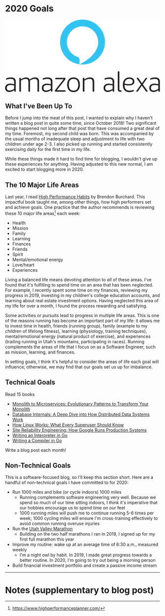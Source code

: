 # 2020 Goals

![some picture](../static/public/images/alexa-logo.png)

## What I've Been Up To

Before I jump into the meat of this post, I wanted to explain why I haven't written a blog post in quite some time, since October 2018! Two significant things happened not long after that post that have consumed a great deal of my time. Foremost, my second child was born. This was accompanied by the usual months of inadequate sleep and adjustment to life with two children under age 2-3. I also picked up running and started consistently exercising daily for the first time in my life.

While these things made it hard to find time for blogging, I wouldn't give up these experiences for anything. Having adjusted to this new normal, I am excited to start blogging more in 2020.

## The 10 Major Life Areas

Last year, I read [High Performance Habits](https://www.amazon.com/High-Performance-Habits-Extraordinary-People/dp/9386832356/ref=tmm_pap_swatch_0?_encoding=UTF8&qid=1578688558&sr=1-3) by Brendon Burchard. This impactful book taught me, among other things, how high performers set and achieve goals. One practice that the author recommends is reviewing these 10 major life areas[^1] each week:

- Health
- Mission
- Family
- Learning
- Finances
- Friends
- Spirit
- Mental/emotional energy
- Love/heart
- Experiences

Living a balanced life means devoting attention to _all_ of these areas. I've found that it's fulfilling to spend time on an area that has been neglected. For example, I recently spent some time on my finances, reviewing my progress in 2019, investing in my children's college education accounts, and learning about real estate investment options. Having neglected this area of my life for over a month, I found the process rewarding and satisfying.

Some activities or pursuits lead to progress in multiple life areas. This is one of the reasons running has become an important part of my life: it allows me to invest time in health, friends (running group), family (example to my children of lifelong fitness), learning (physiology, training techniques), mental/emotional energy (natural product of exercise), and experiences (trailing running in Utah's mountains, participating in races). Running complements the areas of life that I focus on as a Software Engineer, such as mission, learning, and finances.

In setting goals, I think it's helpful to consider the areas of life each goal will influence; otherwise, we may find that our goals set us up for imbalance.

## Technical Goals

Read 15 books



- [Monolith to Microservices: Evolutionary Patterns to Transform Your Monolith](https://www.amazon.com/Monolith-Microservices-Evolutionary-Patterns-Transform-dp-1492047848/dp/1492047848/ref=mt_paperback?_encoding=UTF8&me=&qid=1578693136)
- [Database Internals: A Deep Dive into How Distributed Data Systems Work](https://www.amazon.com/Database-Internals-Deep-Distributed-Systems/dp/1492040347/ref=sr_1_1?keywords=database+internals&qid=1578693163&s=books&sr=1-1)
- [How Linux Works: What Every Superuser Should Know](https://www.amazon.com/How-Linux-Works-2nd-Superuser/dp/1593275676/ref=sr_1_1?keywords=how+linux+works&qid=1578693182&s=books&sr=1-1)
- [Site Reliability Engineering: How Google Runs Production Systems](https://www.amazon.com/Site-Reliability-Engineering-Production-Systems/dp/149192912X/ref=sr_1_1?keywords=Site+Reliability+Engineering%3A+How+Google+Runs+Production+Systems&qid=1578693196&s=books&sr=1-1)
- [Writing an Interpreter in Go](https://www.amazon.com/Writing-Interpreter-Go-Thorsten-Ball/dp/3982016118/ref=sr_1_1?crid=1IFOMEDT1QZB9&keywords=writing+an+interpreter+in+go&qid=1578693215&s=books&sprefix=writing+an+int%2Cstripbooks%2C194&sr=1-1)
- [Writing a Compiler in Go](https://www.amazon.com/Writing-Compiler-Go-Thorsten-Ball/dp/398201610X/ref=sr_1_1?keywords=writing+a+compiler+in+go&qid=1578693235&s=books&sr=1-1)

Write a blog post each month!

## Non-Technical Goals

This is a software-focused blog, so I'll keep this section short. Here are a handful of non-technical goals I have committed to for 2020:

- Run 1000 miles and bike (or cycle indoors) 1000 miles
    + Running complements software engineering very well. Because we spend so much of our time sitting indoors, I think it's imperative that our hobbies encourage us to spend time on our feet
    + 1000 running miles will push me to continue running 5-6 times per week; 1000 cycling miles will ensure I'm cross-training effectively to avoid common running overuse injuries
- Run the [Utah Valley Marathon](https://www.utahvalleymarathon.com/)
    + Building on the two half marathons I ran in 2019, I signed up for my first full marathon this year
- Improve my routine: wake up at an average time of 6:30 a.m., measured weekly
    + I'm a night owl by habit. In 2019, I made great progress towards a better routine. In 2020, I'm going to try out being a morning person
- Build financial investment portfolio and create a passive income stream

[^1]: https://www.highperformanceplanner.com/

---

# Notes (supplementary to blog post)

